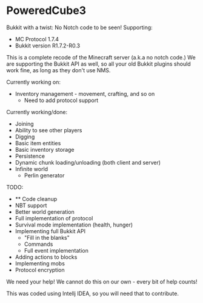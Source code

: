 PoweredCube3
============

Bukkit with a twist: No Notch code to be seen!
Supporting:
- MC Protocol 1.7.4
- Bukkit version R1.7.2-R0.3

This is a complete recode of the Minecraft server (a.k.a no notch code.)
We are supporting the Bukkit API as well, so all your old Bukkit plugins should work fine,
as long as they don't use NMS.

Currently working on:
- Inventory management - movement, crafting, and so on
  - Need to add protocol support

Currently working/done:
- Joining
- Ability to see other players
- Digging
- Basic item entities
- Basic inventory storage
- Persistence
- Dynamic chunk loading/unloading (both client and server)
- Infinite world
  - Perlin generator

TODO:
- ** Code cleanup
- NBT support
- Better world generation
- Full implementation of protocol
- Survival mode implementation (health, hunger)
- Implementing full Bukkit API
  - "Fill in the blanks"
  - Commands
  - Full event implementation
- Adding actions to blocks
- Implementing mobs
- Protocol encryption

We need your help!
We cannot do this on our own - every bit of help counts!

This was coded using Intellj IDEA, so you will need that to contribute.
